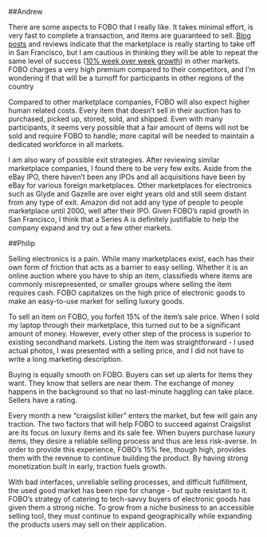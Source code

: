 ##Andrew

There are some aspects to FOBO that I really like. It takes minimal effort, is very fast to complete a transaction, and items are guaranteed to sell. [Blog posts](http://benguild.com/2014/02/10/the-weekend-that-i-tried-to-sell-three-plasma-tvs/) and reviews indicate that the marketplace is really starting to take off in San Francisco, but I am cautious in thinking they will be able to repeat the same level of success ([10% week over week growth](https://news.ycombinator.com/item?id=7478842)) in other markets. FOBO charges a very high premium compared to their competitors, and I’m wondering if that will be a turnoff for participants in other regions of the country

Compared to other marketplace companies, FOBO will also expect higher human related costs. Every item that doesn’t sell in their auction has to purchased, picked up, stored, sold, and shipped. Even with many participants, it seems very possible that a fair amount of items will not be sold and require FOBO to handle; more capital will be needed to maintain a dedicated workforce in all markets.

I am also wary of possible exit strategies. After reviewing similar marketplace companies, I found there to be very few exits. Aside from the eBay IPO, there haven’t been any IPOs and all acquisitions have been by eBay for various foreign marketplaces. Other marketplaces for electronics such as Glyde and Gazelle are over eight years old and still seem distant from any type of exit. Amazon did not add any type of people to people marketplace until 2000, well after their IPO. Given FOBO’s rapid growth in San Francisco, I think that a Series A is definitely justifiable to help the company expand and try out a few other markets.

##Philip

Selling electronics is a pain. While many marketplaces exist, each has their own form of friction that acts as a barrier to easy selling. Whether it is an online auction where you have to ship an item, classifieds where items are commonly misrepresented, or smaller groups where selling the item requires cash. FOBO capitalizes on the high price of electronic goods to make an easy-to-use market for selling luxury goods. 

To sell an item on FOBO, you forfeit 15% of the item’s sale price. When I sold my laptop through their marketplace, this turned out to be a significant amount of money. However, every other step of the process is superior to existing secondhand markets. Listing the item was straightforward - I used actual photos, I was presented with a selling price, and I did not have to write a long marketing description. 

Buying is equally smooth on FOBO. Buyers can set up alerts for items they want. They know that sellers are near them. The exchange of money happens in the background so that no last-minute haggling can take place. Sellers have a rating. 

Every month a new “craigslist killer” enters the market, but few will gain any traction. The two factors that will help FOBO to succeed against Craigslist are its focus on luxury items and its sale fee. When buyers purchase luxury items, they desire a reliable selling process and thus are less risk-averse. In order to provide this experience, FOBO’s 15% fee, though high, provides them with the revenue to continue building the product. By having strong monetization built in early, traction fuels growth. 

With bad interfaces, unreliable selling processes, and difficult fulfillment, the used good market has been ripe for change - but quite resistant to it. FOBO’s strategy of catering to tech-savvy buyers of electronic goods has given them a strong niche. To grow from a niche business to an accessible selling tool, they must continue to expand geographically while expanding the products users may sell on their application. 